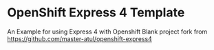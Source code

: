 # OpenShift Express 4 Template

An Example for using Express 4 with Openshift
Blank project fork from https://github.com/master-atul/openshift-express4

